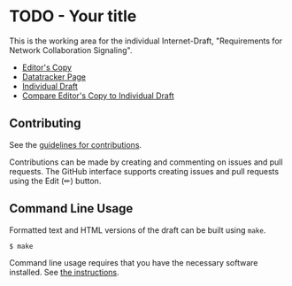 # TODO - Your title

This is the working area for the individual Internet-Draft, "Requirements for Network Collaboration Signaling".

* [Editor's Copy](https://SpencerDawkins.github.io/net-collab-rqmts/#go.draft-kwbdgrr-tsvwg-net-collab-rqmts.html)
* [Datatracker Page](https://datatracker.ietf.org/doc/draft-kwbdgrr-tsvwg-net-collab-rqmts)
* [Individual Draft](https://datatracker.ietf.org/doc/html/draft-kwbdgrr-tsvwg-net-collab-rqmts)
* [Compare Editor's Copy to Individual Draft](https://SpencerDawkins.github.io/net-collab-rqmts/#go.draft-kwbdgrr-tsvwg-net-collab-rqmts.diff)


## Contributing

See the
[guidelines for contributions](https://github.com/SpencerDawkins/net-collab-rqmts/blob/main/CONTRIBUTING.md).

Contributions can be made by creating and commenting on issues and pull requests.
The GitHub interface supports creating issues and pull requests using the Edit (✏) button.


## Command Line Usage

Formatted text and HTML versions of the draft can be built using `make`.

```sh
$ make
```

Command line usage requires that you have the necessary software installed.  See
[the instructions](https://github.com/martinthomson/i-d-template/blob/main/doc/SETUP.md).

